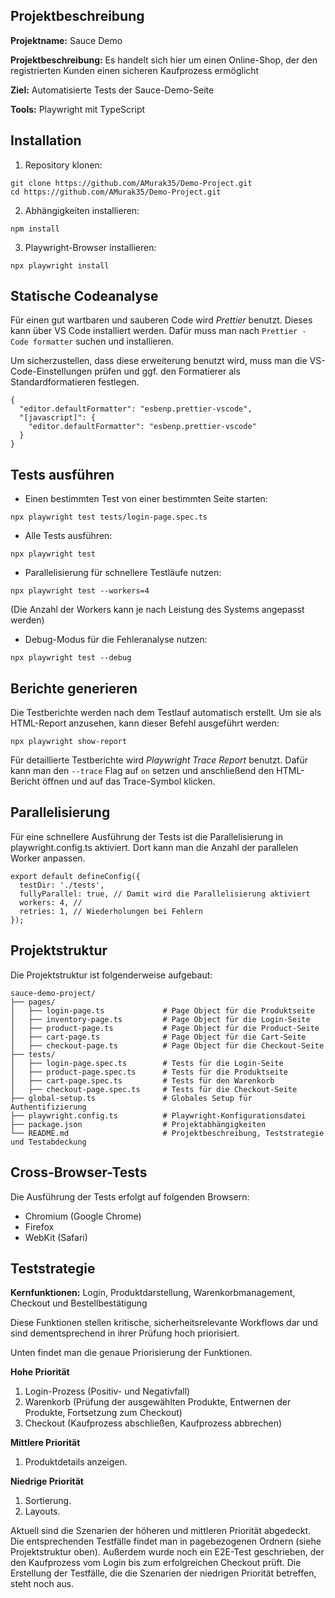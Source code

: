 ## Projektbeschreibung

**Projektname:** Sauce Demo

**Projektbeschreibung:** Es handelt sich hier um einen Online-Shop, der den registrierten Kunden einen sicheren Kaufprozess ermöglicht

**Ziel:** Automatisierte Tests der Sauce-Demo-Seite

**Tools:** Playwright mit TypeScript

## Installation

1. Repository klonen:

`git clone https://github.com/AMurak35/Demo-Project.git`  
`cd https://github.com/AMurak35/Demo-Project.git`

2. Abhängigkeiten installieren:

`npm install`

3. Playwright-Browser installieren:

`npx playwright install`

## Statische Codeanalyse

Für einen gut wartbaren und sauberen Code wird _Prettier_ benutzt. Dieses kann über VS Code installiert werden. Dafür muss man nach `Prettier - Code formatter` suchen und installieren.

Um sicherzustellen, dass diese erweiterung benutzt wird, muss man die VS-Code-Einstellungen prüfen und ggf. den Formatierer als Standardformatieren festlegen.

```
{
  "editor.defaultFormatter": "esbenp.prettier-vscode",
  "[javascript]": {
    "editor.defaultFormatter": "esbenp.prettier-vscode"
  }
}
```

## Tests ausführen

- Einen bestimmten Test von einer bestimmten Seite starten:

`npx playwright test tests/login-page.spec.ts`

- Alle Tests ausführen:

`npx playwright test`

- Parallelisierung für schnellere Testläufe nutzen:

`npx playwright test --workers=4`

(Die Anzahl der Workers kann je nach Leistung des Systems angepasst werden)

- Debug-Modus für die Fehleranalyse nutzen:

`npx playwright test --debug`

## Berichte generieren

Die Testberichte werden nach dem Testlauf automatisch erstellt. Um sie als HTML-Report anzusehen, kann dieser Befehl ausgeführt werden:

`npx playwright show-report`

Für detaillierte Testberichte wird _Playwright Trace Report_ benutzt. Dafür kann man den `--trace` Flag auf `on` setzen und anschließend den HTML-Bericht öffnen und auf das Trace-Symbol klicken.

## Parallelisierung

Für eine schnellere Ausführung der Tests ist die Parallelisierung in playwright.config.ts aktiviert. Dort kann man die Anzahl der parallelen Worker anpassen.

```
export default defineConfig({
  testDir: './tests',
  fullyParallel: true, // Damit wird die Parallelisierung aktiviert
  workers: 4, //
  retries: 1, // Wiederholungen bei Fehlern
});
```

## Projektstruktur

Die Projektstruktur ist folgenderweise aufgebaut:

```
sauce-demo-project/
├── pages/
│   ├── login-page.ts             # Page Object für die Produktseite
│   ├── inventory-page.ts         # Page Object für die Login-Seite
│   ├── product-page.ts           # Page Object für die Product-Seite
│   ├── cart-page.ts              # Page Object für die Cart-Seite
│   ├── checkout-page.ts          # Page Object für die Checkout-Seite
├── tests/
│   ├── login-page.spec.ts        # Tests für die Login-Seite
│   ├── product-page.spec.ts      # Tests für die Produktseite
│   ├── cart-page.spec.ts         # Tests für den Warenkorb
│   ├── checkout-page.spec.ts     # Tests für die Checkout-Seite
├── global-setup.ts               # Globales Setup für Authentifizierung
├── playwright.config.ts          # Playwright-Konfigurationsdatei
├── package.json                  # Projektabhängigkeiten
└── README.md                     # Projektbeschreibung, Teststrategie und Testabdeckung
```

## Cross-Browser-Tests

Die Ausführung der Tests erfolgt auf folgenden Browsern:

- Chromium (Google Chrome)
- Firefox
- WebKit (Safari)

## Teststrategie

**Kernfunktionen:** Login, Produktdarstellung, Warenkorbmanagement, Checkout und Bestellbestätigung

Diese Funktionen stellen kritische, sicherheitsrelevante Workflows dar und sind dementsprechend in ihrer Prüfung hoch priorisiert.

Unten findet man die genaue Priorisierung der Funktionen.

**Hohe Priorität**

1. Login-Prozess (Positiv- und Negativfall)
2. Warenkorb (Prüfung der ausgewählten Produkte, Entwernen der Produkte, Fortsetzung zum Checkout)
3. Checkout (Kaufprozess abschließen, Kaufprozess abbrechen)

**Mittlere Priorität**

1. Produktdetails anzeigen.

**Niedrige Priorität**

1. Sortierung.
2. Layouts.

Aktuell sind die Szenarien der höheren und mittleren Priorität abgedeckt. Die entsprechenden Testfälle findet man in pagebezogenen Ordnern (siehe Projektstruktur oben). Außerdem wurde noch ein E2E-Test geschrieben, der den Kaufprozess vom Login bis zum erfolgreichen Checkout prüft. Die Erstellung der Testfälle, die die Szenarien der niedrigen Priorität betreffen, steht noch aus.
